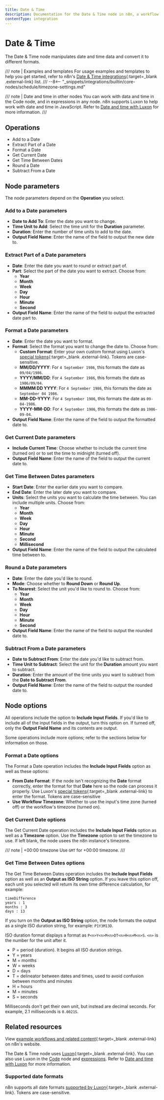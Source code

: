 ```yaml
---
title: Date & Time
description: Documentation for the Date & Time node in n8n, a workflow automation platform. Includes guidance on usage, and links to examples.
contentType: integration
---
```


# Date & Time

The Date & Time node manipulates date and time data and convert it to different formats.

/// note | Examples and templates
For usage examples and templates to help you get started, refer to n8n's [Date & Time integrations](https://n8n.io/integrations/date-and-time/){:target=_blank .external-link} list.
///
--8<-- "_snippets/integrations/builtin/core-nodes/schedule/timezone-settings.md"

/// note | Date and time in other nodes
You can work with data and time in the Code node, and in expressions in any node. n8n supports Luxon to help work with date and time in JavaScript. Refer to [Date and time with Luxon](/code/cookbook/luxon/) for more information.
///

## Operations

* Add to a Date
* Extract Part of a Date
* Format a Date
* Get Current Date
* Get Time Between Dates
* Round a Date
* Subtract From a Date

## Node parameters

The node parameters depend on the **Operation** you select.

### Add to a Date parameters

* **Date to Add To**: Enter the date you want to change.
* **Time Unit to Add**: Select the time unit for the **Duration** parameter.
* **Duration**: Enter the number of time units to add to the date.
* **Output Field Name**: Enter the name of the field to output the new date to.

### Extract Part of a Date parameters

* **Date**: Enter the date you want to round or extract part of.
* **Part**: Select the part of the date you want to extract. Choose from:
    * **Year**
    * **Month**
    * **Week**
    * **Day**
    * **Hour**
    * **Minute**
    * **Second**
* **Output Field Name**: Enter the name of the field to output the extracted date part to.

### Format a Date parameters

* **Date**: Enter the date you want to format.
* **Format**: Select the format you want to change the date to. Choose from:
    * **Custom Format**: Enter your own custom format using Luxon's [special tokens](https://moment.github.io/luxon/#/formatting?id=table-of-tokens){:target=_blank .external-link}. Tokens are case-sensitive.
    * **MM/DD/YYYY**: For `4 September 1986`, this formats the date as `09/04/1986`.
    * **YYYY/MM/DD**: For `4 September 1986`, this formats the date as `1986/09/04`.
    * **MMMM DD YYYY**: For `4 September 1986`, this formats the date as `September 04 1986`.
    * **MM-DD-YYYY**: For `4 September 1986`, this formats the date as `09-04-1986`.
    * **YYYY-MM-DD**: For `4 September 1986`, this formats the date as `1986-09-04`.
* **Output Field Name**: Enter the name of the field to output the formatted date to.

### Get Current Date parameters

* **Include Current Time**: Choose whether to include the current time (turned on) or to set the time to midnight (turned off).
* **Output Field Name**: Enter the name of the field to output the current date to.

### Get Time Between Dates parameters

* **Start Date**: Enter the earlier date you want to compare.
* **End Date**: Enter the later date you want to compare.
* **Units**: Select the units you want to calculate the time between. You can include multiple units. Choose from:
    * **Year**
    * **Month**
    * **Week**
    * **Day**
    * **Hour**
    * **Minute**
    * **Second**
    * **Millisecond**
* **Output Field Name**: Enter the name of the field to output the calculated time between to.

### Round a Date parameters

* **Date**: Enter the date you'd like to round.
* **Mode**: Choose whether to **Round Down** or **Round Up**.
* **To Nearest**: Select the unit you'd like to round to. Choose from:
    * **Year**
    * **Month**
    * **Week**
    * **Day**
    * **Hour**
    * **Minute**
    * **Second**
* **Output Field Name**: Enter the name of the field to output the rounded date to.

### Subtract From a Date parameters

* **Date to Subtract From**: Enter the date you'd like to subtract from.
* **Time Unit to Subtract**: Select the unit for the **Duration** amount you want to subtract.
* **Duration**: Enter the amount of the time units you want to subtract from the **Date to Subtract From**.
* **Output Field Name**: Enter the name of the field to output the rounded date to.

## Node options

All operations include the option to **Include Input Fields**. If you'd like to include all of the input fields in the output, turn this option on. If turned off, only the **Output Field Name** and its contents are output.

Some operations include more options; refer to the sections below for information on those.

### Format a Date options

The Format a Date operation includes the **Include Input Fields** option as well as these options:

* **From Date Format**: If the node isn't recognizing the **Date** format correctly, enter the format for that **Date** here so the node can process it properly. Use Luxon's [special tokens](https://moment.github.io/luxon/#/formatting?id=table-of-tokens){:target=_blank .external-link} to enter the format. Tokens are case-sensitive
* **Use Workflow Timezone**: Whether to use the input's time zone (turned off) or the workflow's timezone (turned on).

### Get Current Date options

The Get Current Date operation includes the **Include Input Fields** option as well as a **Timezone** option. Use the **Timezone** option to set the timezone to use. If left blank, the node usees the n8n instance's timezone.

/// note | +00:00 timezone
Use `GMT` for +00:00 timezone.
///

### Get Time Between Dates options

The Get Time Between Dates operation includes the **Include Input Fields** option as well as an **Output as ISO String** option. If you leave this option off, each unit you selected will return its own time difference calculation, for example:

    timeDifference
    years : 1
    months : 3
    days : 13

If you turn on the **Output as ISO String** option, the node formats the output as a single ISO duration string, for example: `P1Y3M13D`.

ISO duration format displays a format as `P<n>Y<n>M<n>DT<n>H<n>M<n>S`. `<n>` is the number for the unit after it.

* P = period (duration). It begins all ISO duration strings.
* Y = years
* M = months
* W = weeks
* D = days
* T = delineator between dates and times, used to avoid confusion between months and minutes
* H = hours
* M = minutes
* S = seconds

Milliseconds don't get their own unit, but instead are decimal seconds. For example, 2.1 milliseconds is `0.0021S`.

## Related resources

View [example workflows and related content](https://n8n.io/integrations/date-and-time/){:target=_blank .external-link} on n8n's website.

The Date & Time node uses [Luxon](https://moment.github.io/luxon){:target=_blank .external-link}. You can also use Luxon in the [Code](/code/code-node/) node and [expressions](/code/expressions/). Refer to [Date and time with Luxon](/code/cookbook/luxon/) for more information.

### Supported date formats

n8n supports all date formats [supported by Luxon](https://moment.github.io/luxon/#/formatting?id=table-of-tokens){:target=_blank .external-link}. Tokens are case-sensitive.
